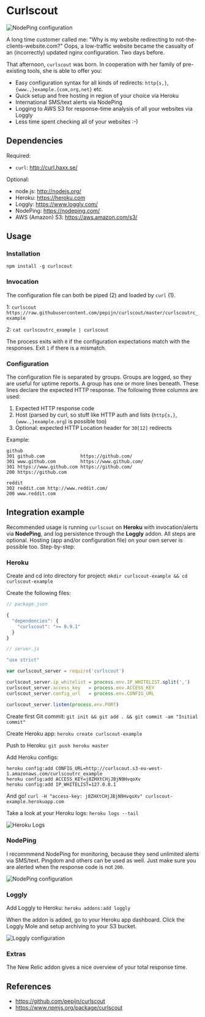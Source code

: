 Curlscout
=========

![NodePing configuration](https://curlscout.s3-eu-west-1.amazonaws.com/curlscout.png)

A long time customer called me: "Why is my website redirecting to not-the-clients-website.com?" Oops, a low-traffic website  became the casualty of an (incorrectly) updated nginx configuration. Two days before.

That afternoon, `curlscout` was born. In cooperation with her family of pre-existing tools, she is able to offer you:

* Easy configuration syntax for all kinds of redirects: `http{s,}`, `{www.,}example.{com,org,net}` etc.
* Quick setup and free hosting in region of your choice via Heroku
* International SMS/text alerts via NodePing
* Logging to AWS S3 for response-time analysis of all your websites via Loggly
* Less time spent checking all of your websites :-)

## Dependencies

Required:
* `curl`: http://curl.haxx.se/

Optional:
* node.js: http://nodejs.org/
* Heroku: https://heroku.com
* Loggly: https://www.loggly.com/
* NodePing: https://nodeping.com/
* AWS (Amazon) S3: https://aws.amazon.com/s3/

## Usage

### Installation

`npm install -g curlscout`

### Invocation

The configuration file can both be piped (2) and loaded by `curl` (1).

1: `curlscout https://raw.githubusercontent.com/pepijn/curlscout/master/curlscoutrc_example`

2: `cat curlscoutrc_example | curlscout`

The process exits with `0` if the configuration expectations match with the responses. Exit `1` if there is a mismatch.

### Configuration

The configuration file is separated by groups. Groups are logged, so they are useful for uptime reports. A group has one or more lines beneath. These lines declare the expected HTTP response. The following three columns are used:

1. Expected HTTP response code
2. Host (parsed by curl, so stuff like HTTP auth and lists (`http{s,}`, `{www.,}example.org`) is possible too)
3. Optional: expected HTTP Location header for `30[12]` redirects

Example:

```
github
301 github.com             https://github.com/
301 www.github.com         https://www.github.com/
301 https://www.github.com https://github.com/
200 https://github.com

reddit
302 reddit.com http://www.reddit.com/
200 www.reddit.com
```

## Integration example

Recommended usage is running `curlscout` on **Heroku** with invocation/alerts via **NodePing**, and log persistence through the **Loggly** addon. All steps are optional. Hosting (app and/or configuration file) on your own server is possible too. Step-by-step:

### Heroku

Create and cd into directory for project: `mkdir curlscout-example && cd curlscout-example`

Create the following files:

```javascript
// package.json

{
  "dependencies": {
    "curlscout": ">= 0.9.1"
  }
}
```

```javascript
// server.js

"use strict"

var curlscout_server = require('curlscout')

curlscout_server.ip_whitelist = process.env.IP_WHITELIST.split(',')
curlscout_server.access_key   = process.env.ACCESS_KEY
curlscout_server.config_url   = process.env.CONFIG_URL

curlscout_server.listen(process.env.PORT)
```

Create first Git commit: `git init && git add . && git commit -am "Initial commit"`

Create Heroku app: `heroku create curlscout-example`

Push to Heroku: `git push heroku master`

Add Heroku configs:
```
heroku config:add CONFIG_URL=http://curlscout.s3-eu-west-1.amazonaws.com/curlscoutrc_example 
heroku config:add ACCESS_KEY=j8ZHXtCHjJBjN9HvqoXv 
heroku config:add IP_WHITELIST=127.0.0.1
```

And go! `curl -H "access-key: j8ZHXtCHjJBjN9HvqoXv" curlscout-example.herokuapp.com`

Take a look at your Heroku logs: `heroku logs --tail`

![Heroku Logs](https://curlscout.s3-eu-west-1.amazonaws.com/heroku_logs.png)

### NodePing

I recommmend NodePing for monitoring, because they send unlimited alerts via SMS/text. Pingdom and others can be used as well. Just make sure you are alerted when the response code is not `200`.

![NodePing configuration](https://curlscout.s3-eu-west-1.amazonaws.com/nodeping.png)

### Loggly

Add Loggly to Heroku: `heroku addons:add loggly`

When the addon is added, go to your Heroku app dashboard. Click the Loggly Mole and setup archiving to your S3 bucket.

![Loggly configuration](https://curlscout.s3-eu-west-1.amazonaws.com/loggly.png)

### Extras

The New Relic addon gives a nice overview of your total response time.

## References

* https://github.com/pepijn/curlscout
* https://www.npmjs.org/package/curlscout
